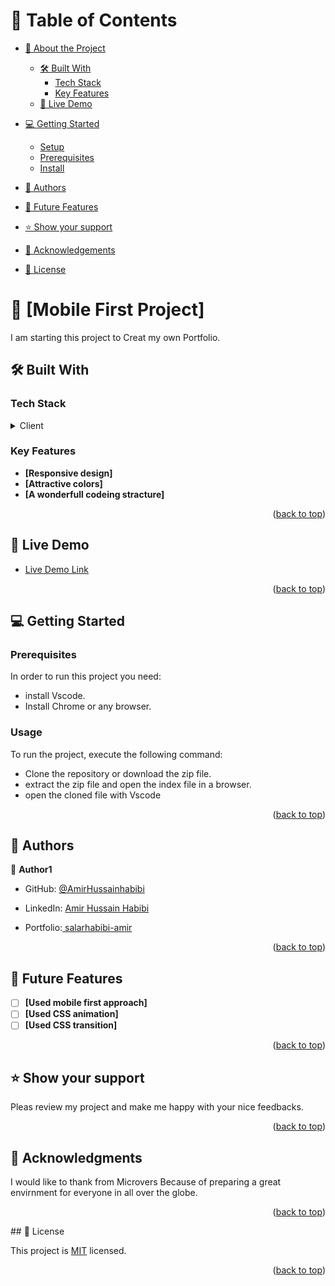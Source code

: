 
# 📗 Table of Contents

- [📖 About the Project](#about-project)
  - [🛠 Built With](#built-with)
    - [Tech Stack](#tech-stack)
    - [Key Features](#key-features)
  - [🚀 Live Demo](#live-demo)
- [💻 Getting Started](#getting-started)
  - [Setup](#setup)
  - [Prerequisites](#prerequisites)
  - [Install](#install)
  
  
- [👥 Authors](#authors)
- [🔭 Future Features](#future-features)
- [⭐️ Show your support](#support)
- [🙏 Acknowledgements](#acknowledgements)
- [📝 License](#license)


<!-- PROJECT DESCRIPTION -->

# 📖 [Mobile First Project] <a name="about-project"></a>

I am starting this project to Creat my own Portfolio.

## 🛠 Built With <a name="built-with"></a>

### Tech Stack <a name="tech-stack"></a>



<details>
  <summary>Client</summary>
  <ul>
    <li><a href="https://microverse.com/">HTML & CSS</a></li>
  </ul>
</details>


<!-- Features -->

### Key Features <a name="key-features"></a>

- **[Responsive design]**
- **[Attractive colors]**
- **[A wonderfull codeing stracture]**

<p align="right">(<a href="#readme-top">back to top</a>)</p>
<!-- LIVE DEMO -->

## 🚀 Live Demo <a name="live-demo"></a>

- [Live Demo Link](https://salarhabibi-amir.github.io/)

<p align="right">(<a href="#readme-top">back to top</a>)</p>
<!-- GETTING STARTED -->

## 💻 Getting Started <a name="getting-started"></a>


### Prerequisites

In order to run this project you need:

- install Vscode.
- Install Chrome or any browser.

### Usage

To run the project, execute the following command:
- Clone the repository or download the zip file.
- extract the zip file and open the index file in a browser.
- open the cloned file with Vscode



<p align="right">(<a href="#readme-top">back to top</a>)</p>

<!-- AUTHORS -->

## 👥 Authors <a name="authors"></a>


👤 **Author1**

- GitHub: [@AmirHussainhabibi](https://github.com/Salarhabibi-amir)

- LinkedIn: [Amir Hussain Habibi](https://www.linkedin.com/in/amir-hussain-habibi-153688185/)
- Portfolio:[ salarhabibi-amir ](https://salarhabibi-amir.github.io/)

<p align="right">(<a href="#readme-top">back to top</a>)</p>

<!-- FUTURE FEATURES -->

## 🔭 Future Features <a name="future-features"></a>

- [ ] **[Used mobile first approach]**
- [ ] **[Used CSS animation]**
- [ ] **[Used CSS transition]**

<p align="right">(<a href="#readme-top">back to top</a>)</p>



<!-- SUPPORT -->

## ⭐️ Show your support <a name="support"></a>


Pleas review my project and make me happy with your nice feedbacks.

<p align="right">(<a href="#readme-top">back to top</a>)</p>

<!-- ACKNOWLEDGEMENTS -->

## 🙏 Acknowledgments <a name="acknowledgements"></a>

I would like to thank from Microvers Because of preparing a great envirnment for everyone in all over the globe.

<p align="right">(<a href="#readme-top">back to top</a>)</p>
## 📝 License <a name="license"></a>

This project is [MIT](./LICENSE) licensed.


<p align="right">(<a href="#readme-top">back to top</a>)</p>
